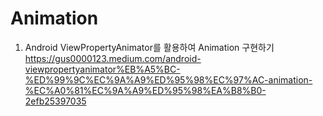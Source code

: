  # Animation
 
1. Android ViewPropertyAnimator를 활용하여 Animation 구현하기 <br>
https://gus0000123.medium.com/android-viewpropertyanimator%EB%A5%BC-%ED%99%9C%EC%9A%A9%ED%95%98%EC%97%AC-animation-%EC%A0%81%EC%9A%A9%ED%95%98%EA%B8%B0-2efb25397035